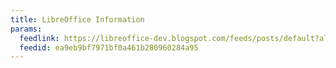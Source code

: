 ```yaml
---
title: LibreOffice Information
params:
  feedlink: https://libreoffice-dev.blogspot.com/feeds/posts/default?alt=rss
  feedid: ea9eb9bf7971bf0a461b280960284a95
---
```

